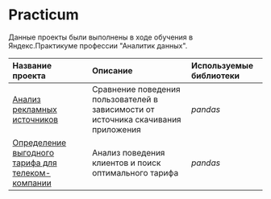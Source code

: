# Practicum


Данные проекты были выполнены в ходе обучения в Яндекс.Практикуме профессии "Аналитик данных".

| Название проекта | Описание | Используемые библиотеки | 
| :---------------------- | :---------------------- | :---------------------- |
[Анализ рекламных источников](https://github.com/Jultokm/Practicum/blob/main/Games/) | Сравнение поведения пользователей в зависимости от источника скачивания приложения| *pandas* | 
[Определение выгодного тарифа для телеком-компании]() | Анализ поведения клиентов и поиск оптимального тарифа |*pandas* |
